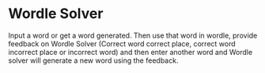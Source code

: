 # Wordle Solver
Input a word or get a word generated. Then use that word in wordle, provide feedback on Wordle Solver (Correct word correct place, correct word incorrect place or incorrect word) and then enter another word and Wordle solver will generate a new word using the feedback.
